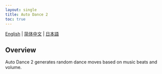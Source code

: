 ```yaml
---
layout: single
title: Auto Dance 2
toc: true
---
```

[English](/dancexr/features/autodance2) | [简体中文](/zh/dancexr/features/autodance2) | [日本語](/jp/dancexr/features/autodance2)


## Overview
Auto Dance 2 generates random dance moves based on music beats and volume. 

